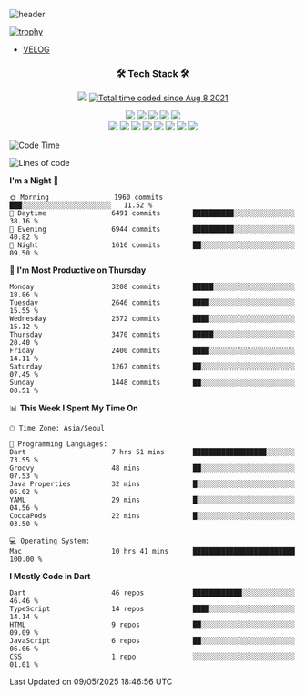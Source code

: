<!--
**Ohgyuchan/Ohgyuchan** is a ✨ _special_ ✨ repository because its `README.md` (this file) appears on your GitHub profile.

Here are some ideas to get you started:

- 🔭 I’m currently working on ...
- 🌱 I’m currently learning ...
- 👯 I’m looking to collaborate on ...
- 🤔 I’m looking for help with ...
- 💬 Ask me about ...
- 📫 How to reach me: ...
- 😄 Pronouns: ...
- ⚡ Fun fact: ...
-->
![header](https://capsule-render.vercel.app/api?type=soft&color=auto&height=150&section=header&text=Ohgyuchan&fontSize=80&animation=twinkling)

[![trophy](https://github-profile-trophy.vercel.app/?username=Ohgyuchan&column=-1)](https://github.com/ryo-ma/github-profile-trophy)

<!-- ### Hi there 👋 -->
  * [VELOG](https://velog.io/@terman)



<h3 align="center"><b>🛠 Tech Stack 🛠</b></h3>

<p align="center">
<a href="https://hits.seeyoufarm.com"><img src="https://hits.seeyoufarm.com/api/count/incr/badge.svg?url=https%3A%2F%2Fgithub.com%2FOhgyuchan&count_bg=%2379C83D&title_bg=%23555555&icon=&icon_color=%23E7E7E7&title=visitors+%F0%9F%99%8C&edge_flat=false"/></a> <a href="https://wakatime.com/@9d35e6a9-2400-4e9b-b741-9597e6de1373"><img src="https://wakatime.com/badge/user/9d35e6a9-2400-4e9b-b741-9597e6de1373.svg" alt="Total time coded since Aug 8 2021" /></a></p>


<p align="center">
<img src="https://img.shields.io/badge/HTML5-E34F26?style=flat-square&logo=HTML5&logoColor=white"/></a>
<img src="https://img.shields.io/badge/CSS3-1572B6?style=flat-square&logo=CSS3&logoColor=white"/></a>
<img src="https://img.shields.io/badge/JavaScript-F7DF1E?style=flat-square&logo=JavaScript&logoColor=white"/></a>
<img src="https://img.shields.io/badge/Flutter-02569B?style=flat-square&logo=Flutter&logoColor=white"></a> 
<img src="https://img.shields.io/badge/Dart-0175C2?style=flat-square&logo=Dart&logoColor=white"></a><br>
<img src="https://img.shields.io/badge/TypeScript-0175C2?style=flat-square&logo=TypeScript&logoColor=white"></a>
<img src="https://img.shields.io/badge/MongoDB-47A248?style=flat-square&logo=MongoDB&logoColor=white"/></a>
<img src="https://img.shields.io/badge/MySQL-4479A1?style=flat-square&logo=MySQL&logoColor=white"/></a> 
<img src="https://img.shields.io/badge/python-0175C2?style=flat-square&logo=python&logoColor=white"></a> 
<img src="https://img.shields.io/badge/Supabase-000000?style=flat-square&logo=Supabase&logoColor=green"></a>
<img src="https://img.shields.io/badge/Next.js-000000?style=flat-square&logo=Next.js&logoColor=white"></a>
<img src="https://img.shields.io/badge/React-61DAFB?style=flat-square&logo=React&logoColor=black"></a>
<img src="https://img.shields.io/badge/Postgresql-0175C2?style=flat-square&logo=Postgresql&logoColor=white"></a> 
</p></b>

<!-- <h3 align="center"><b>⚡️ Stats ⚡️</b></h3> -->

<!-- ![Terman's GitHub stats](https://github-readme-stats.vercel.app/api?username=Ohgyuchan&count_private=true&show_icons=true&theme=buefy) -->
  
<!--START_SECTION:waka-->
![Code Time](http://img.shields.io/badge/Code%20Time-2%2C898%20hrs%2051%20mins-blue)

![Lines of code](https://img.shields.io/badge/From%20Hello%20World%20I%27ve%20Written-35.5%20million%20lines%20of%20code-blue)

**I'm a Night 🦉** 

```text
🌞 Morning                1960 commits        ███░░░░░░░░░░░░░░░░░░░░░░   11.52 % 
🌆 Daytime                6491 commits        ██████████░░░░░░░░░░░░░░░   38.16 % 
🌃 Evening                6944 commits        ██████████░░░░░░░░░░░░░░░   40.82 % 
🌙 Night                  1616 commits        ██░░░░░░░░░░░░░░░░░░░░░░░   09.50 % 
```
📅 **I'm Most Productive on Thursday** 

```text
Monday                   3208 commits        █████░░░░░░░░░░░░░░░░░░░░   18.86 % 
Tuesday                  2646 commits        ████░░░░░░░░░░░░░░░░░░░░░   15.55 % 
Wednesday                2572 commits        ████░░░░░░░░░░░░░░░░░░░░░   15.12 % 
Thursday                 3470 commits        █████░░░░░░░░░░░░░░░░░░░░   20.40 % 
Friday                   2400 commits        ████░░░░░░░░░░░░░░░░░░░░░   14.11 % 
Saturday                 1267 commits        ██░░░░░░░░░░░░░░░░░░░░░░░   07.45 % 
Sunday                   1448 commits        ██░░░░░░░░░░░░░░░░░░░░░░░   08.51 % 
```


📊 **This Week I Spent My Time On** 

```text
🕑︎ Time Zone: Asia/Seoul

💬 Programming Languages: 
Dart                     7 hrs 51 mins       ██████████████████░░░░░░░   73.55 % 
Groovy                   48 mins             ██░░░░░░░░░░░░░░░░░░░░░░░   07.53 % 
Java Properties          32 mins             █░░░░░░░░░░░░░░░░░░░░░░░░   05.02 % 
YAML                     29 mins             █░░░░░░░░░░░░░░░░░░░░░░░░   04.56 % 
CocoaPods                22 mins             █░░░░░░░░░░░░░░░░░░░░░░░░   03.50 % 

💻 Operating System: 
Mac                      10 hrs 41 mins      █████████████████████████   100.00 % 
```

**I Mostly Code in Dart** 

```text
Dart                     46 repos            ████████████░░░░░░░░░░░░░   46.46 % 
TypeScript               14 repos            ████░░░░░░░░░░░░░░░░░░░░░   14.14 % 
HTML                     9 repos             ██░░░░░░░░░░░░░░░░░░░░░░░   09.09 % 
JavaScript               6 repos             ██░░░░░░░░░░░░░░░░░░░░░░░   06.06 % 
CSS                      1 repo              ░░░░░░░░░░░░░░░░░░░░░░░░░   01.01 % 
```




 Last Updated on 09/05/2025 18:46:56 UTC
<!--END_SECTION:waka-->
